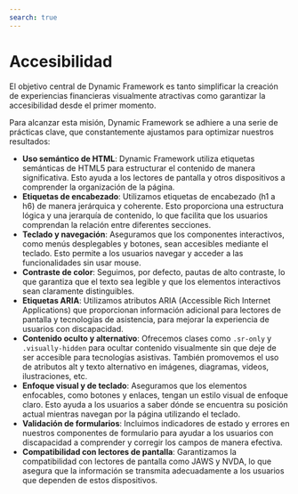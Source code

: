 ```yaml
---
search: true
---
```


# Accesibilidad

El objetivo central de Dynamic Framework es tanto simplificar la creación de experiencias financieras visualmente atractivas como garantizar la accesibilidad desde el primer momento.

Para alcanzar esta misión, Dynamic Framework se adhiere a una serie de prácticas clave, que constantemente ajustamos para optimizar nuestros resultados:

- **Uso semántico de HTML**: Dynamic Framework utiliza etiquetas semánticas de HTML5 para estructurar el contenido de manera significativa. Esto ayuda a los lectores de pantalla y otros dispositivos a comprender la organización de la página.
- **Etiquetas de encabezado**: Utilizamos etiquetas de encabezado (h1 a h6) de manera jerárquica y coherente. Esto proporciona una estructura lógica y una jerarquía de contenido, lo que facilita que los usuarios comprendan la relación entre diferentes secciones.
- **Teclado y navegación**: Aseguramos que los componentes interactivos, como menús desplegables y botones, sean accesibles mediante el teclado. Esto permite a los usuarios navegar y acceder a las funcionalidades sin usar mouse.
- **Contraste de color**: Seguimos, por defecto, pautas de alto contraste, lo que garantiza que el texto sea legible y que los elementos interactivos sean claramente distinguibles.
- **Etiquetas ARIA**: Utilizamos atributos ARIA (Accessible Rich Internet Applications) que proporcionan información adicional para lectores de pantalla y tecnologías de asistencia, para mejorar la experiencia de usuarios con discapacidad.
- **Contenido oculto y alternativo**: Ofrecemos clases como `.sr-only` y `.visually-hidden` para ocultar contenido visualmente sin que deje de ser accesible para tecnologías asistivas. También promovemos el uso de atributos alt y texto alternativo en imágenes, diagramas, videos, ilustraciones, etc.
- **Enfoque visual y de teclado**: Aseguramos que los elementos enfocables, como botones y enlaces, tengan un estilo visual de enfoque claro. Esto ayuda a los usuarios a saber dónde se encuentra su posición actual mientras navegan por la página utilizando el teclado.
- **Validación de formularios**: Incluimos indicadores de estado y errores en nuestros componentes de formulario para ayudar a los usuarios con discapacidad a comprender y corregir los campos de manera efectiva.
- **Compatibilidad con lectores de pantalla**: Garantizamos la compatibilidad con lectores de pantalla como JAWS y NVDA, lo que asegura que la información se transmita adecuadamente a los usuarios que dependen de estos dispositivos.